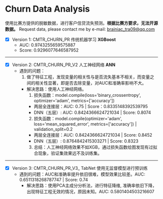 # Churn Data Analysis
使用比赛方提供的脱敏数据，进行客户信贷流失预测。**根据比赛方要求，无法开源数据。**
Request data, please contact me by e-mail: brainiac_tra09@qq.com
- [x] Version 1: CMTR_CHURN_PR 传统机器学习 **XGBoost** 
  - AUC: 0.9743255659575887
  - Score: 0.9296077646587952
------
- [x] Version 2: CMTR_CHURN_PR_V2 人工神经网络 **ANN**
  - 遇到的问题：
    1. 做了特征工程，发现变量的相关性与是否流失基本不相关，而变量之间的相关性显著，即是否去除变量，对AUC和准确率影响不大。
      - 解决思路：使用人工神经网络。
        1. 损失函数：model.compile(loss='binary_crossentropy', optimizer='adam', metrics=['accuracy'])
          - 两层全连接层：AUC: 0.75 | Score：0.8335148392539795
          - DNN（五层）: AUC: 0.8424366624721034 | Score: 0.8074
        2. 损失函数：model.compile(optimizer='adam', loss='mean_squared_error', metrics=['accuracy']) |  validation_split=0.2
          - 两层全连接层：AUC: 0.8424366624721034 | Score: 0.8452
          - DNN（五层）: 0.8764842415303271 | Score: 0.8323
        3. 总结：人工神经网络效果不如XGB，通过损失函数绘图发现有过拟合现象，验证集效果远不及训练集。
-----
- [x] Version 3: CMTR_CHURN_PR_V3_ TabNet 使用无监督模型进行预训练 
  - 遇到的问题：AUC和准确率提升依旧很难，模型效果比较差。AUC: 0.6511318268787747 | Score: 0.74
    - 解决思路：使用PCA主成分分析法，进行特征降维, 准确率依旧下降，出现特征工程无效的情况，原因未知。AUC: 0.5801404503216607



